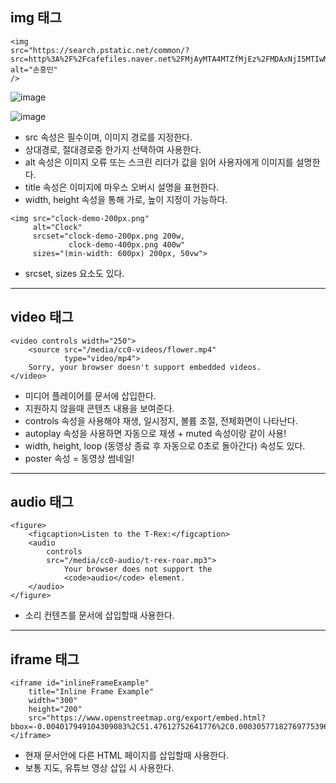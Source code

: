 ## img 태그
~~~
<img
src="https://search.pstatic.net/common/?src=http%3A%2F%2Fcafefiles.naver.net%2FMjAyMTA4MTZfMjEz%2FMDAxNjI5MTIwMTQyNTQ5.umlYfWKLEyGTSIzcKGbU1g9zTr6SBWlr5jClEHUMSRYg.uBemFY_e9slddiDoPkTbyreMAha1BevgA05EYHMcLBsg.JPEG%2FexternalFile.jpg&type=a340"
alt="손흥민"
/>
~~~
![image](https://user-images.githubusercontent.com/58898466/131315029-4bb99d8a-5a01-4525-932b-ea6d02c32f17.png)

![image](https://user-images.githubusercontent.com/58898466/131315261-15a5e826-7490-43b8-b010-1971033c7cb4.png)


* src 속성은 필수이며, 이미지 경로를 지정한다.
* 상대경로, 절대경로중 한가지 선택하여 사용한다.
* alt 속성은 이미지 오류 또는 스크린 리더가 값을 읽어 사용자에게 이미지를 설명한다.
* title 속성은 이미지에 마우스 오버시 설명을 표현한다.
* width, height 속성을 통해 가로, 높이 지정이 가능하다.

~~~
<img src="clock-demo-200px.png"
     alt="Clock"
     srcset="clock-demo-200px.png 200w,
             clock-demo-400px.png 400w"
     sizes="(min-width: 600px) 200px, 50vw">
~~~
* srcset, sizes 요소도 있다.

***

## video 태그
~~~
<video controls width="250">
    <source src="/media/cc0-videos/flower.mp4"
            type="video/mp4">
    Sorry, your browser doesn't support embedded videos.
</video>
~~~
* 미디어 플레이어를 문서에 삽입한다.
* 지원하지 않을때 콘텐츠 내용을 보여준다.
* controls 속성을 사용해야 재생, 일시정지, 볼륨 조절, 전체화면이 나타난다.
* autoplay 속성을 사용하면 자동으로 재생 + muted 속성이랑 같이 사용!
* width, height, loop (동영상 종료 후 자동으로 0초로 돌아간다) 속성도 있다.
* poster 속성 = 동영상 썸네일!
***

## audio 태그
~~~
<figure>
    <figcaption>Listen to the T-Rex:</figcaption>
    <audio
        controls
        src="/media/cc0-audio/t-rex-roar.mp3">
            Your browser does not support the
            <code>audio</code> element.
    </audio>
</figure>
~~~
* 소리 컨텐츠를 문서에 삽입할때 사용한다.
***

## iframe 태그
~~~
<iframe id="inlineFrameExample"
    title="Inline Frame Example"
    width="300"
    height="200"
    src="https://www.openstreetmap.org/export/embed.html?bbox=-0.004017949104309083%2C51.47612752641776%2C0.00030577182769775396%2C51.478569861898606&layer=mapnik">
</iframe>
~~~
* 현재 문서안에 다른 HTML 페이지를 삽입할때 사용한다.
* 보통 지도, 유튜브 영상 삽입 시 사용한다.

